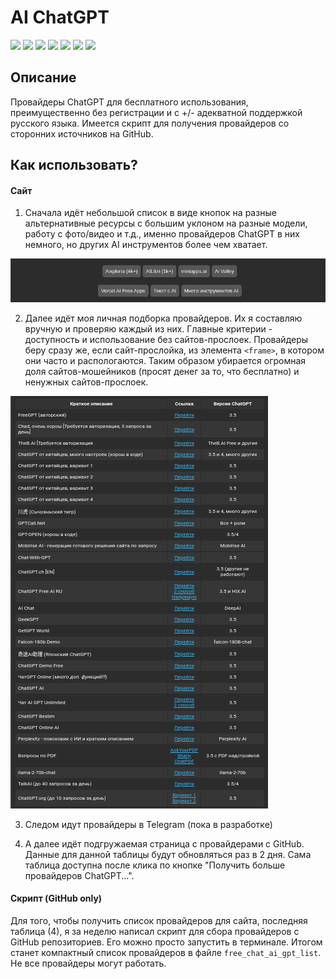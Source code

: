 # AI ChatGPT

[![](https://img.shields.io/github/last-commit/Zalexanninev15/ai-for-all.svg)](https://github.com/Zalexanninev15/ai-for-all/commits/main)
[![](https://img.shields.io/github/stars/Zalexanninev15/ai-for-all.svg)](https://github.com/Zalexanninev15/ai-for-all/stargazers)
[![](https://img.shields.io/github/forks/Zalexanninev15/ai-for-all.svg)](https://github.com/Zalexanninev15/ai-for-all/network/members)
[![](https://img.shields.io/github/issues/Zalexanninev15/ai-for-all.svg)](https://github.com/Zalexanninev15/ai-for-all/issues?q=is%3Aopen+is%3Aissue)
[![](https://img.shields.io/github/issues-closed/Zalexanninev15/ai-for-all.svg)](https://github.com/Zalexanninev15/ai-for-all/issues?q=is%3Aissue+is%3Aclosed)
[![](https://img.shields.io/badge/license-MIT-blue.svg)](LICENSE)
[![](https://img.shields.io/badge/Donate-FFDD00.svg?logo=buymeacoffee&logoColor=black)](https://zalexanninev15-donate.pfm.live/)

## Описание
Провайдеры ChatGPT для бесплатного использования, преимущественно без регистрации и с +/- адекватной поддержкой русского языка. Имеется скрипт для получения провайдеров со сторонних источников на GitHub.

## Как использовать?

#### Сайт

1. Сначала идёт небольшой список в виде кнопок на разные альтернативные ресурсы с большим уклоном на разные модели, работу с фото/видео и т.д., именно провайдеров ChatGPT в них немного, но других AI инструментов более чем хватает.

![](/assets/1.png)

2. Далее идёт моя личная подборка провайдеров. Их я составляю вручную и проверяю каждый из них. Главные критерии - доступность и использование без сайтов-прослоек. Провайдеры беру сразу же, если сайт-прослойка, из элемента ```<frame>```, в котором они часто и распологаются. Таким образом убирается огромная доля сайтов-мошейников (просят денег за то, что бесплатно) и ненужных сайтов-прослоек.

![](/assets/2.png)

3. Следом идут провайдеры в Telegram (пока в разработке)

4. А далее идёт подгружаемая страница с провайдерами с GitHub. Данные для данной таблицы будут обновляться раз в 2 дня. Сама таблица доступна после клика по кнопке "Получить больше провайдеров ChatGPT...".

#### Скрипт (GitHub only)

Для того, чтобы получить список провайдеров для сайта, последняя таблица (4), я за неделю написал скрипт для сбора провайдеров с GitHub репозиториев. Его можно просто запустить в терминале. Итогом станет компактный список провайдеров в файле `free_chat_ai_gpt_list`. Не все провайдеры могут работать.


